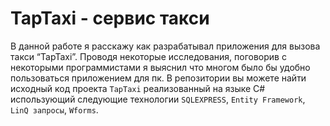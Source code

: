 # TapTaxi - сервис такси 
В данной работе я расскажу как разрабатывал приложения для вызова такси “TapTaxi”.
Проводя некоторые исследования, поговорив с некоторыми программистами я выяснил что многом было бы удобно пользоваться приложением для пк.
В репозитории вы можете найти исходный код проекта `TapTaxi` реализованный на языке C# использующий следующие технологии `SQLEXPRESS`, `Entity Framework`, `LinQ запросы`, `Wforms`.

